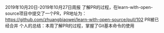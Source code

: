 2019年10月20日-2019年10月27日周报
了解PR的过程，在learn-with-open-source项目中提交了一个PR，PR地址为：https://github.com/zhuangbiaowei/learn-with-open-source/pull/102
PR被已经合并
个人的总结：本周了解PR的过程，掌握了Git基本命令的使用
